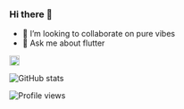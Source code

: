 ### Hi there 👋

<!--
**code-fi/code-fi** is a ✨ _special_ ✨ repository because its `README.md` (this file) appears on your GitHub profile.

Here are some ideas to get you started:

- 🔭 I’m currently working on ...
- 🌱 I’m currently learning ...
- 👯 I’m looking to collaborate on ...
- 🤔 I’m looking for help with ...
- 💬 Ask me about ...
- 📫 How to reach me: ...
- 😄 Pronouns: ...
- ⚡ Fun fact: ...
-->


- 👯 I’m looking to collaborate on pure vibes 
- 💬 Ask me about flutter 


[<img src='https://cdn.jsdelivr.net/npm/simple-icons@3.0.1/icons/github.svg' alt='github' height='18'>](https://github.com/code-fi) 

![GitHub stats](https://github-readme-stats.vercel.app/api?username=code-fi&show_icons=true)  

![Profile views](https://gpvc.arturio.dev/code-fi) 
